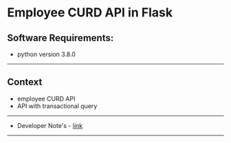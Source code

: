 # Employee CURD API in Flask

## Software Requirements:
- python version 3.8.0

---
## Context
- employee CURD API
- API with transactional query

---
- Developer Note's - [link](/notes.md)

---

